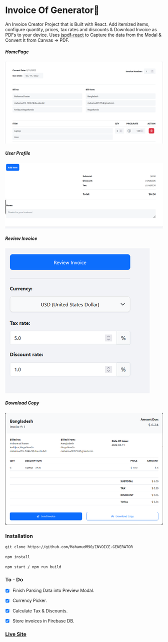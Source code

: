 # Invoice Of Generator🧾

An Invoice Creator Project that is Built with React. Add itemized items, configure quantity, prices, tax rates and discounts & Download Invoice as PDFs to your device. Uses [jspdf-react](https://www.npmjs.com/package/jspdf-react) to Capture the data from the Modal & Convert It from Canvas -> PDF.



##### HomePage

![ScreenShot of Form](screenshots/a.png)



##### User Profile

![ScreenShot of Form](screenshots/b.png)



##### Review Invoice

![ScreenShot of Form](screenshots/c.png)



##### Download Copy

![ScreenShot of Form](screenshots/d.png)


### Installation

```
git clone https://github.com/MahamudM90/INVOICE-GENERATOR

npm install

npm start / npm run build
```

### To - Do
- [x] Finish Parsing Data into Preview Modal.

- [x] Currency Picker.

- [x] Calculate Tax & Discounts.

- [x] Store invoices in Firebase DB.


 ###    [Live Site](https://invoice-generator-react.netlify.app/) 
